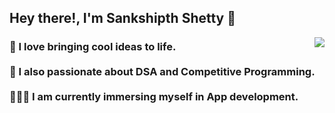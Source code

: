 ## Hey there!, I'm Sankshipth Shetty 👋


<img align="right" src="https://github.com/user-attachments/assets/36f84ef8-c8d8-4e79-a78b-90d954e8a50f"/>
<h3>
🚀 I love bringing cool ideas to life. 
<br><br>
👾 I also passionate about DSA and Competitive Programming.
<br><br>
🧑🏻‍💻 I am currently immersing myself in App development.
<br><br>
</h3>



 
